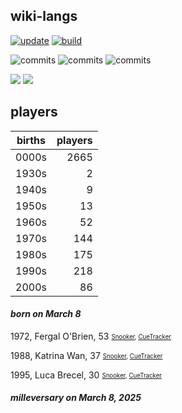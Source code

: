 ## wiki-langs
[![update](https://github.com/dreamerminsk/wiki-langs/actions/workflows/update-tables.yml/badge.svg)](https://github.com/dreamerminsk/wiki-langs/actions/workflows/update-tables.yml)
[![build](https://github.com/dreamerminsk/wiki-langs/actions/workflows/build.yml/badge.svg)](https://github.com/dreamerminsk/wiki-langs/actions/workflows/build.yml)

![commits](https://img.shields.io/github/commit-activity/y/dreamerminsk/wiki-langs)
![commits](https://img.shields.io/github/commit-activity/m/dreamerminsk/wiki-langs)
![commits](https://img.shields.io/github/commit-activity/w/dreamerminsk/wiki-langs)

![](https://img.shields.io/github/languages/code-size/dreamerminsk/wiki-langs)
![](https://img.shields.io/github/repo-size/dreamerminsk/wiki-langs)

## players
| births | players |
| :----: | ------: |
| 0000s | 2665 |
| 1930s | 2 |
| 1940s | 9 |
| 1950s | 13 |
| 1960s | 52 |
| 1970s | 144 |
| 1980s | 175 |
| 1990s | 218 |
| 2000s | 86 |

#### ***born on March  8***
1972, Fergal O'Brien, 53 <sub><sup>[Snooker](http://www.snooker.org/res/index.asp?player=63), [CueTracker](http://cuetracker.net/Players/fergal-obrien/)</sup></sub>

1988, Katrina Wan, 37 <sub><sup>[Snooker](http://www.snooker.org/res/index.asp?player=2117), [CueTracker](http://cuetracker.net/Players/katrina-wan/)</sup></sub>

1995, Luca Brecel, 30 <sub><sup>[Snooker](http://www.snooker.org/res/index.asp?player=101), [CueTracker](http://cuetracker.net/Players/luca-brecel/)</sup></sub>


#### ***milleversary on March  8, 2025***



